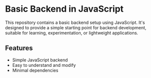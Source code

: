 # Basic Backend in JavaScript

This repository contains a basic backend setup using JavaScript. It's designed to provide a simple starting point for backend development, suitable for learning, experimentation, or lightweight applications.

## Features

- Simple JavaScript backend
- Easy to understand and modify
- Minimal dependencies
